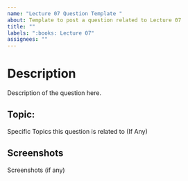 ```yaml
---
name: "Lecture 07 Question Template "
about: Template to post a question related to Lecture 07
title: ""
labels: ":books: Lecture 07"
assignees: ""
---
```


# Description

Description of the question here.

## Topic:

Specific Topics this question is related to (If Any)

## Screenshots

Screenshots (if any)
